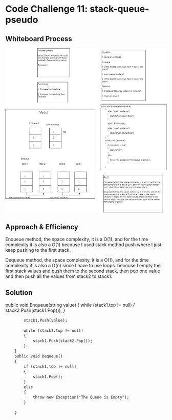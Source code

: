 # Code Challenge 11: stack-queue-pseudo

## Whiteboard Process
![stack and queue pseudo](Asserts/cc11.png)

## Approach & Efficiency

Enqueue method, the space complexity, it is a O(1), and for the time complexity it is also a O(1)  becouse I used stack method push  where I just keep pushing to the first stack.

Dequeue method, the space complexity, it is a O(1), and for the time complexity it is also a O(n) since I have to use loops. becouse  I empty the first stack values and push them to the second stack,
then pop one value and then push all the values from stack2 to stack1.

## Solution

public void Enqueue(string value)
        {
            while (stack1.top != null)
            {
                stack2.Push(stack1.Pop());
            }

            stack1.Push(value);

            while (stack2.top != null)
            {
                stack1.Push(stack2.Pop());
            }
        }
        public void Dequeue()
        {
            if (stack1.top != null)
            {
                stack1.Pop();
            }
            else
            {
                throw new Exception("The Queue is Empty");
            }

        }

